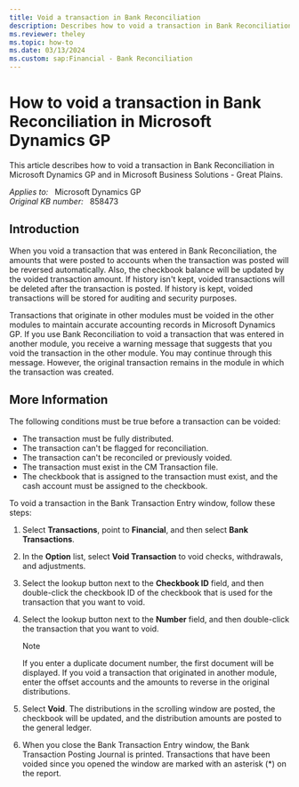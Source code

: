 ```yaml
---
title: Void a transaction in Bank Reconciliation
description: Describes how to void a transaction in Bank Reconciliation in Microsoft Dynamics GP.
ms.reviewer: theley
ms.topic: how-to
ms.date: 03/13/2024
ms.custom: sap:Financial - Bank Reconciliation
---
```

# How to void a transaction in Bank Reconciliation in Microsoft Dynamics GP

This article describes how to void a transaction in Bank Reconciliation in Microsoft Dynamics GP and in Microsoft Business Solutions - Great Plains.

_Applies to:_ &nbsp; Microsoft Dynamics GP  
_Original KB number:_ &nbsp; 858473

## Introduction

When you void a transaction that was entered in Bank Reconciliation, the amounts that were posted to accounts when the transaction was posted will be reversed automatically. Also, the checkbook balance will be updated by the voided transaction amount. If history isn't kept, voided transactions will be deleted after the transaction is posted. If history is kept, voided transactions will be stored for auditing and security purposes.

Transactions that originate in other modules must be voided in the other modules to maintain accurate accounting records in Microsoft Dynamics GP. If you use Bank Reconciliation to void a transaction that was entered in another module, you receive a warning message that suggests that you void the transaction in the other module. You may continue through this message. However, the original transaction remains in the module in which the transaction was created.

## More Information

The following conditions must be true before a transaction can be voided:

- The transaction must be fully distributed.
- The transaction can't be flagged for reconciliation.
- The transaction can't be reconciled or previously voided.
- The transaction must exist in the CM Transaction file.
- The checkbook that is assigned to the transaction must exist, and the cash account must be assigned to the checkbook.

To void a transaction in the Bank Transaction Entry window, follow these steps:

1. Select **Transactions**, point to **Financial**, and then select **Bank Transactions**.
2. In the **Option** list, select **Void Transaction** to void checks, withdrawals, and adjustments.
3. Select the lookup button next to the **Checkbook ID** field, and then double-click the checkbook ID of the checkbook that is used for the transaction that you want to void.
4. Select the lookup button next to the **Number** field, and then double-click the transaction that you want to void.

    > [!NOTE]
    > If you enter a duplicate document number, the first document will be displayed. If you void a transaction that originated in another module, enter the offset accounts and the amounts to reverse in the original distributions.
5. Select **Void**. The distributions in the scrolling window are posted, the checkbook will be updated, and the distribution amounts are posted to the general ledger.
6. When you close the Bank Transaction Entry window, the Bank Transaction Posting Journal is printed. Transactions that have been voided since you opened the window are marked with an asterisk (*) on the report.
